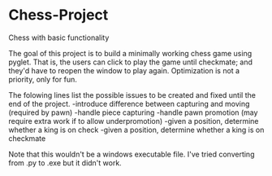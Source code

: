 # Chess-Project
Chess with basic functionality

The goal of this project is to build a minimally working chess game using pyglet.
That is, the users can click to play the game until checkmate; and they'd have to reopen the window to play again.
Optimization is not a priority, only for fun.

The folowing lines list the possible issues to be created and fixed until the end of the project.
-introduce difference between capturing and moving (required by pawn)
-handle piece capturing
-handle pawn promotion (may require extra work if to allow underpromotion)
-given a position, determine whether a king is on check
-given a position, determine whether a king is on checkmate

Note that this wouldn't be a windows executable file. I've tried converting from .py to .exe but it didn't work.
